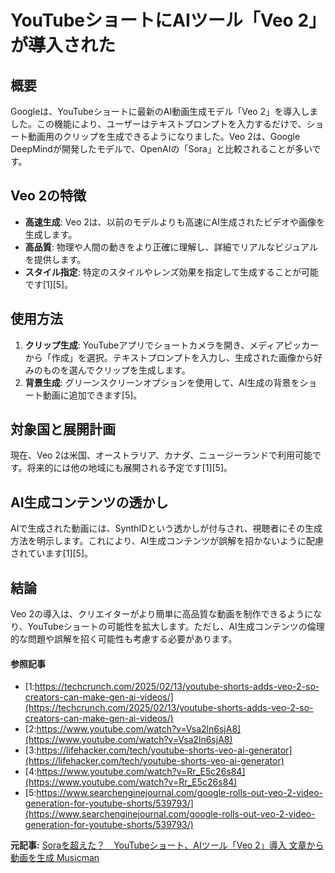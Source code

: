 # YouTubeショートにAIツール「Veo 2」が導入された
## 概要

Googleは、YouTubeショートに最新のAI動画生成モデル「Veo 2」を導入しました。この機能により、ユーザーはテキストプロンプトを入力するだけで、ショート動画用のクリップを生成できるようになりました。Veo 2は、Google DeepMindが開発したモデルで、OpenAIの「Sora」と比較されることが多いです。

## Veo 2の特徴

- **高速生成**: Veo 2は、以前のモデルよりも高速にAI生成されたビデオや画像を生成します。
- **高品質**: 物理や人間の動きをより正確に理解し、詳細でリアルなビジュアルを提供します。
- **スタイル指定**: 特定のスタイルやレンズ効果を指定して生成することが可能です[1][5]。

## 使用方法

1. **クリップ生成**: YouTubeアプリでショートカメラを開き、メディアピッカーから「作成」を選択。テキストプロンプトを入力し、生成された画像から好みのものを選んでクリップを生成します。
2. **背景生成**: グリーンスクリーンオプションを使用して、AI生成の背景をショート動画に追加できます[5]。

## 対象国と展開計画

現在、Veo 2は米国、オーストラリア、カナダ、ニュージーランドで利用可能です。将来的には他の地域にも展開される予定です[1][5]。

## AI生成コンテンツの透かし

AIで生成された動画には、SynthIDという透かしが付与され、視聴者にその生成方法を明示します。これにより、AI生成コンテンツが誤解を招かないように配慮されています[1][5]。

## 結論

Veo 2の導入は、クリエイターがより簡単に高品質な動画を制作できるようになり、YouTubeショートの可能性を拡大します。ただし、AI生成コンテンツの倫理的な問題や誤解を招く可能性も考慮する必要があります。

#### 参照記事
- [1:https://techcrunch.com/2025/02/13/youtube-shorts-adds-veo-2-so-creators-can-make-gen-ai-videos/](https://techcrunch.com/2025/02/13/youtube-shorts-adds-veo-2-so-creators-can-make-gen-ai-videos/)
- [2:https://www.youtube.com/watch?v=Vsa2ln6sjA8](https://www.youtube.com/watch?v=Vsa2ln6sjA8)
- [3:https://lifehacker.com/tech/youtube-shorts-veo-ai-generator](https://lifehacker.com/tech/youtube-shorts-veo-ai-generator)
- [4:https://www.youtube.com/watch?v=Rr_E5c26s84](https://www.youtube.com/watch?v=Rr_E5c26s84)
- [5:https://www.searchenginejournal.com/google-rolls-out-veo-2-video-generation-for-youtube-shorts/539793/](https://www.searchenginejournal.com/google-rolls-out-veo-2-video-generation-for-youtube-shorts/539793/)


**元記事:** [Soraを超えた？　YouTubeショート、AIツール「Veo 2」導入 文章から動画を生成 Musicman](https://www.musicman.co.jp/business/660895)